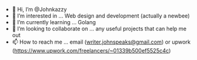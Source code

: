 - 👋 Hi, I’m @Johnkazzy
- 👀 I’m interested in ... Web design and development (actually a newbee)
- 🌱 I’m currently learning ... Golang
- 💞️ I’m looking to collaborate on ... any useful projects that can help me out
- 📫 How to reach me ... email (writer.johnspeaks@gmail.com) or upwork (https://www.upwork.com/freelancers/~01339b500ef5525c4c)

<!---
Johnkazzy/Johnkazzy is a ✨ special ✨ repository because its `README.md` (this file) appears on your GitHub profile.
You can click the Preview link to take a look at your changes.
--->
